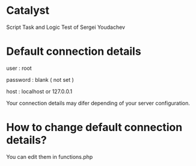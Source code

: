 # Catalyst
Script Task and Logic Test of Sergei Youdachev
# Default connection details
user : root

password : blank ( not set )

host : localhost or 127.0.0.1

Your connection details may difer depending of your server configuration. 
# How to change default connection details?
You can edit them in functions.php 
